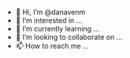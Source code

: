 - 👋 Hi, I’m @danavenm
- 👀 I’m interested in ...
- 🌱 I’m currently learning ...
- 💞️ I’m looking to collaborate on ...
- 📫 How to reach me ...

<!---
danavenm/danavenm is a ✨ special ✨ repository because its `README.md` (this file) appears on your GitHub profile.
You can click the Preview link to take a look at your changes.
--->
